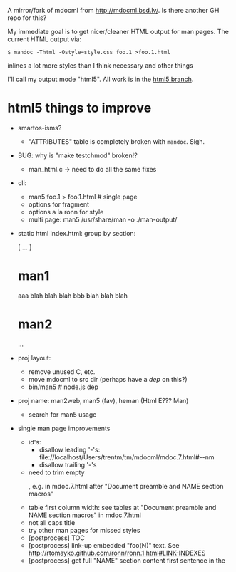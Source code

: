 A mirror/fork of mdocml from <http://mdocml.bsd.lv/>.
Is there another GH repo for this?

My immediate goal is to get nicer/cleaner HTML output for man pages.
The current HTML output via:

    $ mandoc -Thtml -Ostyle=style.css foo.1 >foo.1.html

inlines a lot more styles than I think necessary and other things

I'll call my output mode "html5". All work is in the [html5
branch](https://github.com/trentm/mdocml/tree/html5).


# html5 things to improve

- smartos-isms?
    - "ATTRIBUTES" table is completely broken with `mandoc`. Sigh.

- BUG: why is "make testchmod" broken!?
    - man_html.c -> need to do all the same fixes
- cli:
    - man5 foo.1 > foo.1.html    # single page
    - options for fragment
    - options a la ronn for style
    - multi page:
        man5 /usr/share/man -o ./man-output/


- static html index.html: group by section:

    [ <filter>... ]     <!-- filter down the list -->

    # man1

    aaa         blah blah blah
    bbb         blah blah blah

    # man2

    ...
- proj layout:
    - remove unused C, etc.
    - move mdocml to src dir (perhaps have a *dep* on this?)
    - bin/man5  # node.js dep
- proj name: man2web, man5 (fav), heman (Html E??? Man)
    - search for man5 usage
- single man page improvements
    - id's:
        - disallow leading '-'s: file://localhost/Users/trentm/tm/mdocml/mdoc.7.html#--nm
        - disallow trailing '-'s
    - need to trim empty <p>, e.g. in mdoc.7.html after "Document preamble and NAME section macros"
    - table first column width: see tables at "Document preamble and NAME section macros" in mdoc.7.html
    - not all caps title
    - try other man pages for missed styles
    - [postprocess] TOC
    - [postprocess] link-up embedded "foo(N)" text. See
      <http://rtomayko.github.com/ronn/ronn.1.html#LINK-INDEXES>
    - [postprocess] get full "NAME" section content first sentence in the <title>

# Someday/Maybe

- <header>, <footer>
- `&#91;` and others necessary?
- decide if all the list-* styles are necessary (see style.css)
- a way to control the OS in footer
- optional OS in <title> (e.g. to get google juice and association
  for the OS).



# Dev Notes

    make mandoc
    ./mandoc -Thtml -Ostyle=style.css preconv.1 > preconv.1.html
    ./mandoc -Thtml5 -Ostyle=style.css preconv.1 > preconv.1.html5
    diff -u preconv.1.html preconv.1.html5


https://github.com/h5bp/html5-boilerplate/blob/master/index.html
